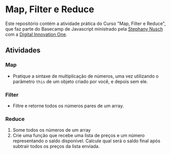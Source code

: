 # Map, Filter e Reduce

Este repositório contém a atividade prática do Curso "Map, Filter e Reduce", que faz parte do Basecamp de Javascript ministrado pela [Stephany Nusch](https://github.com/stebsnusch) com a [Digital Innovation One](https://digitalinnovation.one/).

## Atividades

### Map
- Pratique a sintaxe de multiplicação de números, uma vez utilizando o parâmetro `this` de um objeto criado por você, e depois sem ele.

### Filter
- Filtre e retorne todos os números pares de um array.

### Reduce
1. Some todos os números de um array
2. Crie uma função que recebe uma lista de preços e um número representando o saldo disponível. Calcule qual será o saldo final após subtrair todos os preços da lista enviada.